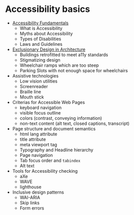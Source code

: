 # Accessibility basics

- [Accessibility Fundamentals](fundamentals/)
  - What is Accessibility
  - Myths about Accessibility
  - Types of Disabilities
  - Laws and Guidelines
- [Exclusionary Design in Architecture](exclusionary-design-architecture.md)
  - Buildings retrofitted to meet a11y standards
  - Stigmatizing design
  - Wheelchair ramps which are too steep
  - Parking Slots with not enough space for wheelchairs
- Assistive technologies
  - Low vision utilities
  - Screenreader
  - Braille line
  - Mouth stick 
- Criterias for Accessible Web Pages
  - keyboard navigation
  - visible focus outline
  - colors (contrast, conveying information)
  - non-text content (alt text, closed captions, transcript)
- Page structure and document semantics
  - html lang attribute
  - title attribute
  - meta viewport tag
  - Typography and Headline hierarchy
  - Page navigation
  - Tab focus order and `tabindex`
  - Alt text
- Tools for Accessibility checking
  - aXe
  - WAVE
  - lighthouse
- Inclusive design patterns 
  - WAI-ARIA 
  - Skip links
  - Form errors
 